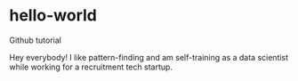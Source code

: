 # hello-world
Github tutorial

Hey everybody! I like pattern-finding and am self-training as a data scientist while working for a recruitment tech startup.
